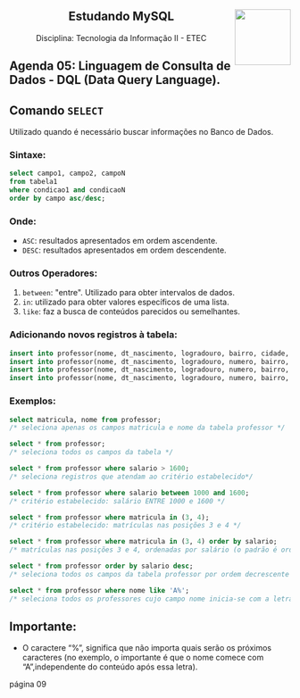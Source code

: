 <div align="center">
<a href="https://github.com/monicaquintal" target="_blank"><img align="right" height="100" src="https://cdn.jsdelivr.net/gh/devicons/devicon/icons/mysql/mysql-original.svg" /></a>
<h2>Estudando MySQL</h2>
<p>Disciplina: Tecnologia da Informação II - ETEC</p>
</div>

<div id="agenda05">
<h2>Agenda 05: Linguagem de Consulta de Dados - DQL (Data Query Language).</h2>
</div>

## Comando `SELECT`

Utilizado quando é necessário buscar informações no Banco de Dados.

### Sintaxe:

~~~sql
select campo1, campo2, campoN
from tabela1
where condicao1 and condicaoN
order by campo asc/desc;
~~~

### Onde:

- `ASC`: resultados apresentados em ordem ascendente.
- `DESC`: resultados apresentados em ordem descendente.

### Outros Operadores:

1. `between`: "entre". Utilizado para obter intervalos de dados.
2. `in`: utilizado para obter valores específicos de uma lista.
3. `like`: faz a busca de conteúdos parecidos ou semelhantes.


### Adicionando novos registros à tabela:

~~~sql
insert into professor(nome, dt_nascimento, logradouro, bairro, cidade, uf, cep, salario) values ('João de Souza', '1970-12-12', 'Travessa Mato Grosso', 'Bom Retiro', 'São Paulo', 'SP', '01122-010', '1530.00');
insert into professor(nome, dt_nascimento, logradouro, numero, bairro, cidade, uf, cep, salario) values ('Ana Maria', '1976-06-14', 'Alameda Dom Pedro I', '432', 'Independência', 'São Paulo', 'SP', '04470-010', '1812.80');
insert into professor(nome, dt_nascimento, logradouro, numero, bairro, cidade, uf, cep, salario) values ('Marilda Dutra', '1979-01-23', 'Rua Adolfo Belini', '621', 'São Francisco', 'São Paulo', 'SP', '01005-020', '1480.00');
insert into professor(nome, dt_nascimento, logradouro, numero, bairro, cidade, uf, cep, salario) values ('Acácio Moura', '1985-04-29', 'Avenida General Costa e Silva', '908', 'Vila Militar', 'São Paulo', 'SP', '06442-007', '1340.00');
~~~

### Exemplos:

~~~sql
select matricula, nome from professor;
/* seleciona apenas os campos matricula e nome da tabela professor */

select * from professor;
/* seleciona todos os campos da tabela */

select * from professor where salario > 1600;
/* seleciona registros que atendam ao critério estabelecido*/

select * from professor where salario between 1000 and 1600;
/* critério estabelecido: salário ENTRE 1000 e 1600 */

select * from professor where matricula in (3, 4);
/* critério estabelecido: matrículas nas posições 3 e 4 */

select * from professor where matricula in (3, 4) order by salario;
/* matrículas nas posições 3 e 4, ordenadas por salário (o padrão é ordenar de modo ascendente) */

select * from professor order by salario desc;
/* seleciona todos os campos da tabela professor por ordem decrescente de salario */

select * from professor where nome like 'A%';
/* seleciona todos os professores cujo campo nome inicia-se com a letra “A” */
~~~

## Importante:

- O caractere “%”, significa que não importa quais serão os próximos caracteres (no exemplo, o importante é que o nome comece com “A”,independente do conteúdo após essa letra).

página 09